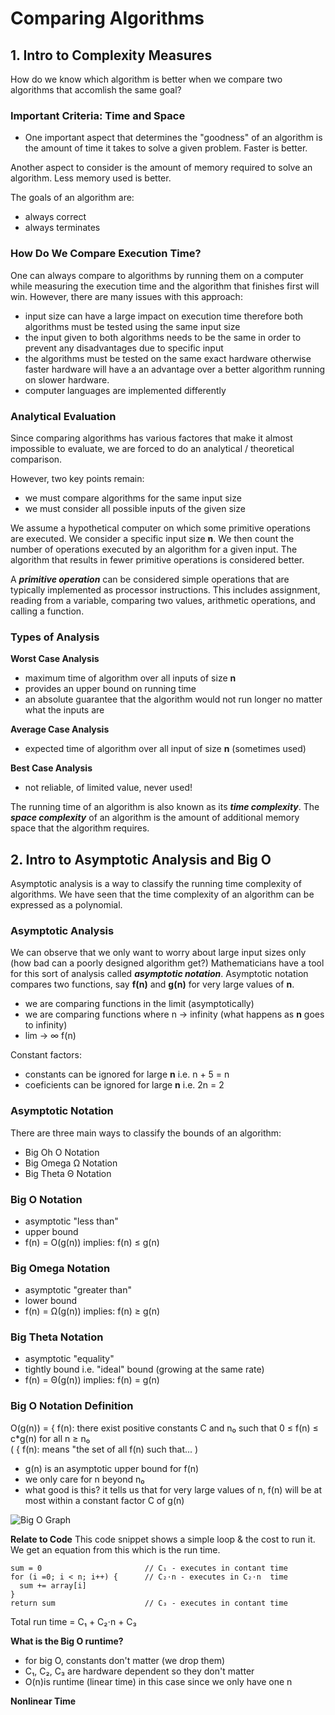 # Comparing Algorithms

## 1. Intro to Complexity Measures
How do we know which algorithm is better when we compare two algorithms that accomlish
the same goal?

### Important Criteria: Time and Space
- One important aspect that determines the "goodness" of an algorithm is the amount of time
it takes to solve a given problem. Faster is better.

Another aspect to consider is the amount of memory required to solve an algorithm. Less
memory used is better.

The goals of an algorithm are:
- always correct
- always terminates

### How Do We Compare Execution Time?
One can always compare to algorithms by running them on a computer while measuring the execution
time and the algorithm that finishes first will win. However, there are many issues with this
approach:
- input size can have a large impact on execution time therefore both algorithms must be tested
using the same input size
- the input given to both algorithms needs to be the same in order to prevent any disadvantages due
to specific input
- the algorithms must be tested on the same exact hardware otherwise faster hardware will have a
an advantage over a better algorithm running on slower hardware.
- computer languages are implemented differently

### Analytical Evaluation
Since comparing algorithms has various factores that make it almost impossible to evaluate, we
are forced to do an analytical / theoretical comparison.

However, two key points remain:
- we must compare algorithms for the same input size
- we must consider all possible inputs of the given size

We assume a hypothetical computer on which some primitive operations are executed. We consider
a specific input size **n**. We then count the number of operations executed by an algorithm for a
given input. The algorithm that results in fewer primitive operations is considered better.

A ***primitive operation*** can be considered simple operations that are typically implemented
as processor instructions. This includes assignment, reading from a variable, comparing two values,
arithmetic operations, and calling a function.

### Types of  Analysis
**Worst Case Analysis**
- maximum time of algorithm over all inputs of size **n**
- provides an upper bound on running time
- an absolute guarantee that the algorithm would not run longer no matter what the inputs are

**Average Case Analysis**
- expected time of algorithm over all input of size **n** (sometimes used)

**Best Case Analysis**
- not reliable, of limited value, never used!

The running time of an algorithm is also known as its ***time complexity***. The ***space complexity*** of
an algorithm is the amount of additional memory space that the algorithm requires.


## 2. Intro to Asymptotic Analysis and Big O
Asymptotic analysis is a way to classify the running time complexity of algorithms. We have
seen that the time complexity of an algorithm can be expressed as a polynomial.

### Asymptotic Analysis
We can observe that we only want to worry about large input sizes only (how bad can a poorly
designed algorithm get?) Mathematicians have a tool for this sort of analysis called ***asymptotic
notation***. Asymptotic notation compares two functions, say **f(n)** and **g(n)** for very large values
of **n**.
- we are comparing functions in the limit (asymptotically)
- we are comparing functions where n -> infinity (what happens as **n** goes to infinity)
- lim -> ∞ f(n)

Constant factors:
- constants can be ignored for large **n** i.e. n + 5 = n
- coeficients can be ignored for large **n** i.e. 2n = 2

### Asymptotic Notation
There are three main ways to classify the bounds of an algorithm:
- Big Oh O Notation
- Big Omega Ω Notation
- Big Theta Θ Notation

### Big O Notation
- asymptotic "less than"
- upper bound
- f(n) = O(g(n)) implies: f(n) ≤ g(n)

### Big Omega Notation
- asymptotic "greater than"
- lower bound
- f(n) = Ω(g(n)) implies: f(n) ≥ g(n)

### Big Theta Notation
- asymptotic "equality"
- tightly bound i.e. "ideal" bound (growing at the same rate)
- f(n) = Θ(g(n)) implies: f(n) = g(n)

### Big O Notation Definition
O(g(n)) = { f(n): there exist positive constants C and n₀ such that 0 ≤ f(n) ≤ c*g(n) for all n ≥ n₀<br />
( { f(n): means "the set of all f(n) such that... )
- g(n) is an asymptotic upper bound for f(n)
- we only care for n beyond n₀
- what good is this? it tells us that for very large values of n, f(n) will be at most within a constant factor C of g(n)

![Big O Graph](https://i.stack.imgur.com/zc02g.jpg)

**Relate to Code**
This code snippet shows a simple loop & the cost to run it. We get an equation from this which is the run time.

```
sum = 0                       // C₁ - executes in contant time
for (i =0; i < n; i++) {      // C₂⋅n - executes in C₂⋅n  time
  sum += array[i]
}
return sum                    // C₃ - executes in contant time
```

Total run time = C₁ + C₂⋅n + C₃

**What is the Big O runtime?**
- for big O, constants don't matter (we drop them)
- C₁, C₂, C₃ are hardware dependent so they don't matter
- O(n)is runtime (linear time) in this case since we only have one n

**Nonlinear Time**

### 

